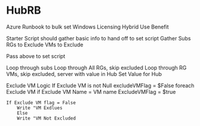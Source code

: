 # HubRB
Azure Runbook to bulk set Windows Licensing Hybrid Use Benefit


Starter Script should gather basic info to hand off to set script
Gather Subs
RGs to Exclude
VMs to Exclude

Pass above to set script

Loop through subs
    Loop through All RGs, skip excluded
        Loop through RG VMs, skip excluded, server with value in Hub
            Set Value for Hub


Exclude VM Logic
If Exclude VM is not Null
    excludeVMFlag = $False
    foreach Exclude VM
        if Exclude VM Name = VM name
            ExcludeVMFlag = $true

    If Exclude VM flag = False
        Write "VM Exdlues
        Else 
        Write "VM Not Excluded





